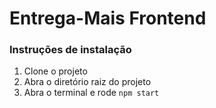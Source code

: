 # Entrega-Mais Frontend

### Instruções de instalação
1. Clone o projeto
2. Abra o diretório raiz do projeto
3. Abra o terminal e rode `npm start`
